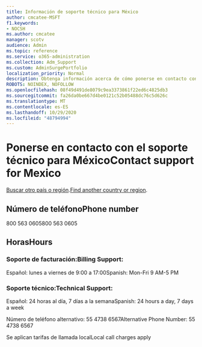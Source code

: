 ```yaml
---
title: Información de soporte técnico para México
author: cmcatee-MSFT
f1.keywords:
- NOCSH
ms.author: cmcatee
manager: scotv
audience: Admin
ms.topic: reference
ms.service: o365-administration
ms.collection: Adm_Support
ms.custom: AdminSurgePortfolio
localization_priority: Normal
description: Obtenga información acerca de cómo ponerse en contacto con el soporte técnico de su país o región.
ROBOTS: NOINDEX, NOFOLLOW
ms.openlocfilehash: 08f49d491de8079c9ea3373861f22ed6c4825db3
ms.sourcegitcommit: fa26da0be667d4be0121c52b05488dc76c5d626c
ms.translationtype: MT
ms.contentlocale: es-ES
ms.lasthandoff: 10/29/2020
ms.locfileid: "48794994"
---
```

# <a name="contact-support-for-mexico"></a><span data-ttu-id="7e65e-103">Ponerse en contacto con el soporte técnico para México</span><span class="sxs-lookup"><span data-stu-id="7e65e-103">Contact support for Mexico</span></span>

<span data-ttu-id="7e65e-104">[Buscar otro país o región](../contact-support-for-business-products.md).</span><span class="sxs-lookup"><span data-stu-id="7e65e-104">[Find another country or region](../contact-support-for-business-products.md).</span></span>

## <a name="phone-number"></a><span data-ttu-id="7e65e-105">Número de teléfono</span><span class="sxs-lookup"><span data-stu-id="7e65e-105">Phone number</span></span>

<span data-ttu-id="7e65e-106">800 563 0605</span><span class="sxs-lookup"><span data-stu-id="7e65e-106">800 563 0605</span></span>

## <a name="hours"></a><span data-ttu-id="7e65e-107">Horas</span><span class="sxs-lookup"><span data-stu-id="7e65e-107">Hours</span></span>

### <a name="billing-support"></a><span data-ttu-id="7e65e-108">Soporte de facturación:</span><span class="sxs-lookup"><span data-stu-id="7e65e-108">Billing Support:</span></span>

<span data-ttu-id="7e65e-109">Español: lunes a viernes de 9:00 a 17:00</span><span class="sxs-lookup"><span data-stu-id="7e65e-109">Spanish: Mon-Fri 9 AM-5 PM</span></span>

### <a name="technical-support"></a><span data-ttu-id="7e65e-110">Soporte técnico:</span><span class="sxs-lookup"><span data-stu-id="7e65e-110">Technical Support:</span></span>

<span data-ttu-id="7e65e-111">Español: 24 horas al día, 7 días a la semana</span><span class="sxs-lookup"><span data-stu-id="7e65e-111">Spanish: 24 hours a day, 7 days a week</span></span>

<span data-ttu-id="7e65e-112">Número de teléfono alternativo: 55 4738 6567</span><span class="sxs-lookup"><span data-stu-id="7e65e-112">Alternative Phone Number: 55 4738 6567</span></span>

<span data-ttu-id="7e65e-113">Se aplican tarifas de llamada local</span><span class="sxs-lookup"><span data-stu-id="7e65e-113">Local call charges apply</span></span>